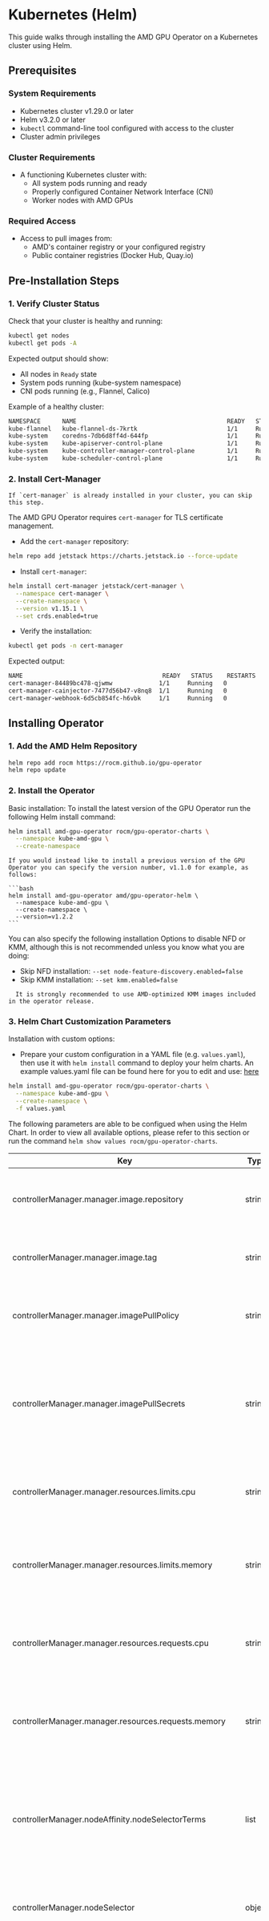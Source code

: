 # Kubernetes (Helm)

This guide walks through installing the AMD GPU Operator on a Kubernetes cluster using Helm.

<style>
.bd-main .bd-content .bd-article-container {
  max-width: 100%; /*Override the page width to 100%;*/
}

.bd-sidebar-secondary {
  display: none; /*Disable the secondary sidebar from displaying;*/
}
</style>

## Prerequisites

### System Requirements

- Kubernetes cluster v1.29.0 or later
- Helm v3.2.0 or later
- `kubectl` command-line tool configured with access to the cluster
- Cluster admin privileges

### Cluster Requirements

- A functioning Kubernetes cluster with:
  - All system pods running and ready
  - Properly configured Container Network Interface (CNI)
  - Worker nodes with AMD GPUs

### Required Access

- Access to pull images from:
  - AMD's container registry or your configured registry
  - Public container registries (Docker Hub, Quay.io)

## Pre-Installation Steps

### 1. Verify Cluster Status

Check that your cluster is healthy and running:

```bash
kubectl get nodes
kubectl get pods -A
```

Expected output should show:

- All nodes in `Ready` state
- System pods running (kube-system namespace)
- CNI pods running (e.g., Flannel, Calico)

Example of a healthy cluster:

```bash
NAMESPACE      NAME                                          READY   STATUS    RESTARTS   AGE
kube-flannel   kube-flannel-ds-7krtk                         1/1     Running   0          10d
kube-system    coredns-7db6d8ff4d-644fp                      1/1     Running   0          2d20h
kube-system    kube-apiserver-control-plane                  1/1     Running   0          64d
kube-system    kube-controller-manager-control-plane         1/1     Running   0          64d
kube-system    kube-scheduler-control-plane                  1/1     Running   0          64d
```

### 2. Install Cert-Manager

```{note}
If `cert-manager` is already installed in your cluster, you can skip this step.
```

The AMD GPU Operator requires `cert-manager` for TLS certificate management.

- Add the `cert-manager` repository:

```bash
helm repo add jetstack https://charts.jetstack.io --force-update
```

- Install `cert-manager`:

```bash
helm install cert-manager jetstack/cert-manager \
  --namespace cert-manager \
  --create-namespace \
  --version v1.15.1 \
  --set crds.enabled=true
```

- Verify the installation:

```bash
kubectl get pods -n cert-manager
```

Expected output:

```bash
NAME                                       READY   STATUS    RESTARTS   AGE
cert-manager-84489bc478-qjwmw             1/1     Running   0          2m
cert-manager-cainjector-7477d56b47-v8nq8  1/1     Running   0          2m
cert-manager-webhook-6d5cb854fc-h6vbk     1/1     Running   0          2m
```

## Installing Operator

### 1. Add the AMD Helm Repository

```bash
helm repo add rocm https://rocm.github.io/gpu-operator
helm repo update
```

### 2. Install the Operator

Basic installation:
To install the latest version of the GPU Operator run the following Helm install command:

```bash
helm install amd-gpu-operator rocm/gpu-operator-charts \
  --namespace kube-amd-gpu \
  --create-namespace
```

````{note}
If you would instead like to install a previous version of the GPU Operator you can specify the version number, v1.1.0 for example, as follows:

```bash
helm install amd-gpu-operator amd/gpu-operator-helm \
  --namespace kube-amd-gpu \
  --create-namespace \
  --version=v1.2.2
```
````

You can also specify the following installation Options to disable NFD or KMM, although this is not recommended unless you know what you are doing:

- Skip NFD installation: `--set node-feature-discovery.enabled=false`
- Skip KMM installation: `--set kmm.enabled=false`

```{warning}
  It is strongly recommended to use AMD-optimized KMM images included in the operator release.
```

### 3. Helm Chart Customization Parameters

Installation with custom options:

- Prepare your custom configuration in a YAML file (e.g. ``values.yaml``), then use it with ``helm install`` command to deploy your helm charts. An example values.yaml file can be found here for you to edit and use: [here](https://github.com/ROCm/gpu-operator/blob/master/example/helm_charts_k8s_values_example.yaml)

```bash
helm install amd-gpu-operator rocm/gpu-operator-charts \
  --namespace kube-amd-gpu \
  --create-namespace \
  -f values.yaml
```

The following parameters are able to be configued when using the Helm Chart. In order to view all available options, please refer to this section or run the command ```helm show values rocm/gpu-operator-charts```.

| Key | Type | Default | Description |
|-----|------|---------|-------------|
| controllerManager.manager.image.repository | string | `"docker.io/rocm/gpu-operator"` | AMD GPU operator controller manager image repository |
| controllerManager.manager.image.tag | string | `"v1.2.2"` | AMD GPU operator controller manager image tag |
| controllerManager.manager.imagePullPolicy | string | `"Always"` | Image pull policy for AMD GPU operator controller manager pod |
| controllerManager.manager.imagePullSecrets | string | `""` | Image pull secret name for pulling AMD GPU operator controller manager image if registry needs credential to pull image |
| controllerManager.manager.resources.limits.cpu | string | `"1000m"` | CPU limits for the controller manager. Consider increasing for large clusters |
| controllerManager.manager.resources.limits.memory | string | `"1Gi"` | Memory limits for the controller manager. Consider increasing if experiencing OOM issues |
| controllerManager.manager.resources.requests.cpu | string | `"100m"` | CPU requests for the controller manager. Adjust based on observed CPU usage |
| controllerManager.manager.resources.requests.memory | string | `"256Mi"` | Memory requests for the controller manager. Adjust based on observed memory usage |
| controllerManager.nodeAffinity.nodeSelectorTerms | list | `[{"key":"node-role.kubernetes.io/control-plane","operator":"Exists"},{"key":"node-role.kubernetes.io/master","operator":"Exists"}]` | Node affinity selector terms config for the AMD GPU operator controller manager, set it to [] if you want to make affinity config empty |
| controllerManager.nodeSelector | object | `{}` | Node selector for AMD GPU operator controller manager deployment |
| installdefaultNFDRule | bool | `true` | Set to true to install default NFD rule for detecting AMD GPU hardware based on pci vendor ID and device ID |
| kmm.controller.manager.env.relatedImageBuild | string | `"gcr.io/kaniko-project/executor:v1.23.2"` | KMM kaniko builder image for building driver image within cluster |
| kmm.controller.manager.env.relatedImageBuildPullSecret | string | `""` | Image pull secret name for pulling KMM kaniko builder image if registry needs credential to pull image |
| kmm.controller.manager.env.relatedImageSign | string | `"docker.io/rocm/kernel-module-management-signimage:v1.2.2"` | KMM signer image for signing driver image's kernel module with given key pairs within cluster |
| kmm.controller.manager.env.relatedImageSignPullSecret | string | `""` | Image pull secret name for pulling KMM signer image if registry needs credential to pull image |
| kmm.controller.manager.env.relatedImageWorker | string | `"docker.io/rocm/kernel-module-management-worker:v1.2.2"` | KMM worker image for loading / unloading driver kernel module on worker nodes |
| kmm.controller.manager.env.relatedImageWorkerPullSecret | string | `""` | Image pull secret name for pulling KMM worker image if registry needs credential to pull image |
| kmm.controller.manager.image.repository | string | `"docker.io/rocm/kernel-module-management-operator"` | KMM controller manager image repository |
| kmm.controller.manager.image.tag | string | `"v1.2.2"` | KMM controller manager image tag |
| kmm.controller.manager.imagePullPolicy | string | `"Always"` | Image pull policy for KMM controller manager pod |
| kmm.controller.manager.imagePullSecrets | string | `""` | Image pull secret name for pulling KMM controller manager image if registry needs credential to pull image |
| kmm.controller.nodeAffinity.nodeSelectorTerms | list | `[{"key":"node-role.kubernetes.io/control-plane","operator":"Exists"}, {"key":"node-role.kubernetes.io/master","operator":"Exists"}]` | Node affinity selector terms config for the KMM controller manager deployment, set it to [] if you want to make affinity config empty |
| kmm.controller.nodeSelector | object | `{}` | Node selector for the KMM controller manager deployment |
| kmm.enabled | bool | `true` | Set to true/false to enable/disable the installation of kernel module management (KMM) operator |
| kmm.webhookServer.nodeAffinity.nodeSelectorTerms | list | `[{"key":"node-role.kubernetes.io/control-plane","operator":"Exists"}, {"key":"node-role.kubernetes.io/master","operator":"Exists"}]` | Node affinity selector terms config for the KMM webhook deployment, set it to [] if you want to make affinity config empty |
| kmm.webhookServer.nodeSelector | object | `{}` | KMM webhook's deployment node selector |
| kmm.webhookServer.webhookServer.image.repository | string | `"docker.io/rocm/kernel-module-management-webhook-server"` | KMM webhook image repository |
| kmm.webhookServer.webhookServer.image.tag | string | `"v1.2.2"` | KMM webhook image tag |
| kmm.webhookServer.webhookServer.imagePullPolicy | string | `"Always"` | Image pull policy for KMM webhook pod |
| kmm.webhookServer.webhookServer.imagePullSecrets | string | `""` | Image pull secret name for pulling KMM webhook image if registry needs credential to pull image |
| node-feature-discovery.enabled | bool | `true` | Set to true/false to enable/disable the installation of node feature discovery (NFD) operator |

### 4. Verify the Operator Installation

Check that all operator components are running:

```bash
kubectl get pods -n kube-amd-gpu
```

Expected output:

```bash
NAMESPACE      NAME                                                  READY   STATUS    RESTARTS   AGE
gpu-operator   amd-gpu-operator-controller-manager-6954b68958-ljthg  1/1     Running   0          2m
gpu-operator   amd-gpu-kmm-controller-59b85d48c4-f2hn4               1/1     Running   0          2m
gpu-operator   amd-gpu-kmm-webhook-server-685b9db458-t5qp6           1/1     Running   0          2m
gpu-operator   amd-gpu-nfd-gc-98776b45f-j2hvn                        1/1     Running   0          2m
gpu-operator   amd-gpu-nfd-master-9948b7b76-ncvnz                    1/1     Running   0          2m
gpu-operator   amd-gpu-nfd-worker-dhl7q                              1/1     Running   0          2m
```

Verify that nodes with AMD GPU hardware are properly labeled:

```bash
kubectl get nodes -L feature.node.kubernetes.io/amd-gpu
```

## Resource Configuration

### Controller Manager Resource Settings

The AMD GPU Operator controller manager component has default resource limits and requests configured for typical usage scenarios. You may need to adjust these values based on your specific cluster environment:

```yaml
controllerManager:
  manager:
    resources:
      limits:
        cpu: 1000m
        memory: 1Gi
      requests:
        cpu: 100m
        memory: 256Mi
```

#### When to Adjust Resource Settings

You should consider adjusting the controller manager resource settings in these scenarios:

- **Large clusters**: If managing a large number of nodes or GPU devices, consider increasing both CPU and memory limits
- **Memory pressure**: If you observe OOM (Out of Memory) kills in controller manager pods, increase the memory limit and request
- **CPU pressure**: If the controller manager is experiencing throttling or slow response times during operations, increase the CPU limit and request
- **Resource-constrained environments**: For smaller development or test clusters, you may reduce these values to conserve resources

You can apply resource changes by updating your values.yaml file and upgrading the Helm release:

```bash
helm upgrade amd-gpu-operator amd/gpu-operator-helm \
  --namespace kube-amd-gpu \
  --version=v1.0.0 \
  -f values.yaml
```

## Install Custom Resource

After the installation of AMD GPU Operator, you need to create the `DeviceConfig` custom resource in order to trigger the operator start to work. By preparing the `DeviceConfig` in the YAML file, you can create the resouce by running ```kubectl apply -f deviceconfigs.yaml```. For custom resource definition and more detailed information, please refer to [Custom Resource Installation Guide](../drivers/installation). Here are some examples for common deployment scenarios.

### Inbox or Pre-Installed AMD GPU Drivers

In order to directly use inbox or pre-installed AMD GPU drivers on the worker node, the operator's driver installation need to be skipped, thus ```spec.driver.enable=false``` need to be specified. By deploying the following custom resource, the operator will directly deploy device plugin, node labeller and metrics exporter on all selected AMD GPU worker nodes.

```yaml
apiVersion: amd.com/v1alpha1
kind: DeviceConfig
metadata:
  name: test-deviceconfig
  # use the namespace where AMD GPU Operator is running
  namespace: kube-amd-gpu
spec:
  driver:
    # disable the installation of our-of-tree amdgpu kernel module
    enable: false

  devicePlugin:
    devicePluginImage: rocm/k8s-device-plugin:latest
    nodeLabellerImage: rocm/k8s-device-plugin:labeller-latest
        
  # Specify the metrics exporter config
  metricsExporter:
     enable: true
     serviceType: "NodePort"
     # Node port for metrics exporter service, metrics endpoint $node-ip:$nodePort
     nodePort: 32500
     image: docker.io/rocm/device-metrics-exporter:v1.2.1

  # Specifythe node to be managed by this DeviceConfig Custom Resource
  selector:
    feature.node.kubernetes.io/amd-gpu: "true"
```

### Install out-of-tree AMD GPU Drivers with Operator

If you want to use the operator to install out-of-tree version AMD GPU drivers (e.g. install specific ROCm verison driver), you need to configure custom resource to trigger the operator to install the specific ROCm version AMD GPU driver. By creating the following custom resource with ```spec.driver.enable=true```, the operator will call KMM operator to trigger the driver installation on the selected worker nodes.

```{note}
In order to install the out-of-tree version AMD GPU drivers, blacklisting the inbox or pre-installed AMD GPU driver is required, AMD GPU operator can help you push the blacklist option to worker nodes. Please set `spec.driver.blacklist=true`, create the custom resource and reboot the selected worker nodes to apply the new blacklist config. If `amdgpu` remains loaded after reboot and worker nodes keep using inbox / pre-installed driver, run `sudo update-initramfs -u` to update the initial ramdisk with the new modprobe configuration.
```

```yaml
apiVersion: amd.com/v1alpha1
kind: DeviceConfig
metadata:
  name: test-deviceconfig
  # use the namespace where AMD GPU Operator is running
  namespace: kube-amd-gpu
spec:
  driver:
    # enable operator to install out-of-tree amdgpu kernel module
    enable: true
    # blacklist is required for installing out-of-tree amdgpu kernel module
    blacklist: true
    # Specify your repository to host driver image
    # DO NOT include the image tag as AMD GPU Operator will automatically manage the image tag for you
    image: docker.io/username/repo
    # (Optional) Specify the credential for your private registry if it requires credential to get pull/push access
    # you can create the docker-registry type secret by running command like:
    # kubectl create secret docker-registry mysecret -n kmm-namespace --docker-username=xxx --docker-password=xxx
    # Make sure you created the secret within the namespace that KMM operator is running
    imageRegistrySecret:
      name: mysecret
    # Specify the driver version by using ROCm version
    version: "6.2.1"

  devicePlugin:
    devicePluginImage: rocm/k8s-device-plugin:latest
    nodeLabellerImage: rocm/k8s-device-plugin:labeller-latest
        
  # Specify the metrics exporter config
  metricsExporter:
     enable: true
     serviceType: "NodePort"
     # Node port for metrics exporter service, metrics endpoint $node-ip:$nodePort
     nodePort: 32500
     image: docker.io/rocm/device-metrics-exporter:v1.2.1

  # Specifythe node to be managed by this DeviceConfig Custom Resource
  selector:
    feature.node.kubernetes.io/amd-gpu: "true"
```

## Post-Installation Verification

Verify driver installation status:

```bash
kubectl get deviceconfigs -n kube-amd-gpu -oyaml
```

Verify the AMD GPU allocatable resource:

```bash
kubectl get nodes -oyaml | grep "amd.com/gpu"
```

Verify the AMD GPU node label:

```bash
kubectl get nodes -oyaml | grep  "amd.com"
```

## Test GPU Workload Deployment

Create a simple test pod:

```yaml
apiVersion: v1
kind: Pod
metadata:
 name: amd-smi
spec:
 containers:
 - image: docker.io/rocm/pytorch:latest
   name: amd-smi
   command: ["/bin/bash"]
   args: ["-c","amd-smi version && amd-smi monitor -ptum"]
   resources:
    limits:
      amd.com/gpu: 1
    requests:
      amd.com/gpu: 1
 restartPolicy: Never
```

- Create the pod:

```bash
kubectl create -f amd-smi.yaml
```

- Check the logs and verify the output `amd-smi` reflects the expected ROCm version and GPU presence:

```bash
kubectl logs amd-smi
AMDSMI Tool: 24.6.2+2b02a07 | AMDSMI Library version: 24.6.2.0 | ROCm version: 6.2.2
GPU  POWER  GPU_TEMP  MEM_TEMP  GFX_UTIL  GFX_CLOCK  MEM_UTIL  MEM_CLOCK
  0  126 W     40 °C     32 °C       1 %    182 MHz       0 %    900 MHz
```

- Delete the pod:

```bash
kubectl delete -f amd-smi.yaml
```

## Troubleshooting

If you encounter issues during installation:

- Check operator logs:

```bash
kubectl logs -n kube-amd-gpu \
  deployment/amd-gpu-operator-controller-manager
```

- Check KMM status:

```bash
kubectl get modules -n kube-amd-gpu
```

- Check NFD status:

```bash
kubectl get nodefeatures -n kube-amd-gpu
```

For more detailed troubleshooting steps, see our [Troubleshooting Guide](../troubleshooting).

## Uninstallation

Please refer to the [Uninstallation](../uninstallation/uninstallation) document for uninstalling related resources.
